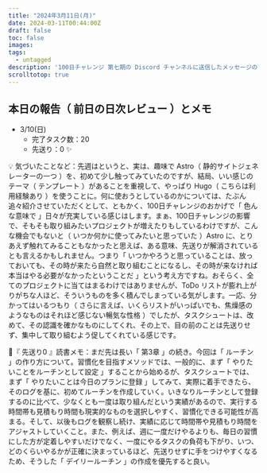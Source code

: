 ```yaml
---
title: "2024年3月11日(月)"
date: 2024-03-11T00:44:00Z
draft: false
toc: false
images:
tags: 
  - untagged
description: '100日チャレンジ 第七期の Discord チャンネルに送信したメッセージのアーカイブ'
scrolltotop: true
---
```


## 本日の報告（ 前日の日次レビュー ）とメモ

- 3/10(日)
  - 完了タスク数：20
  - 先送り：0 ✨

💡 気づいたことなど：先週はというと、実は、趣味で Astro（ 静的サイトジェネレーターの一つ ）を、初めて少し触ってみていたのですが、結局、いい感じのテーマ（ テンプレート ）があることを重視して、やっぱり Hugo（ こちらは利用経験あり ）を使うことに。何に使おうとしているのかについては、たぶん追々紹介させていただくとして、ともかく、100日チャレンジのおかげで「 色んな意味で 」日々が充実している感じはします。まぁ、100日チャレンジの影響で、そもそも取り組みたいプロジェクトが増えたりもしているわけですが、こんな機会でもないと（ いつか何かに使ってみたいと思っていた ）Astro に、とりあえず触れてみることもなかったと思えば、ある意味、先送りが解消されているとも言えるかもしれません。つまり「 いつかやろうと思っていることは、放っておいても、その時が来たら自然と取り組むことになるし、その時が来なければ本当はやる必要がなかったということだ 」という考え方ですね。おそらく、全てのプロジェクトに当てはまるわけではありませんが、ToDo リストが膨れ上がりがちな人ほど、そういうものを多く積んでしまっている気がします。一応、分かってはいるつもり（ さらに言えば、いくらリストがいっぱいでも、焦燥感のようなものはそれほど感じない暢気な性格 ）でしたが、タスクシュートは、改めて、その認識を確かなものにしてくれ、その上で、目の前のことは先送りせず、集中して取り組むよう促してくれている感じです。

🔖『 先送り0 』読書メモ：まだ先は長い「 第3章 」の続き。今回は「 ルーチン 」の作り方について。習慣化を目指すメソッドでは、一般的に、まず「 やりたいことをルーチンとして設定 」することから始めるが、タスクシュートでは、まず「 やりたいことは今日のプランに登録 」してみて、実際に着手できたら、そのログを基に、初めてルーチンを作成していく。いきなりルーチンとして登録するのに比べて、少なくとも一度は取り組んだという実績があるので、実行する時間帯も見積もり時間も現実的なものを選択しやすく、習慣化できる可能性が高まる。そして、以後もログを観察し続け、実績に応じて時間帯や見積もり時間をアジャストしていくこと。また、例えば、週に一度だけやるよりも、毎日の習慣にした方が定着しやすいだけでなく、一度にやるタスクの負荷も下がり、いつ、どのくらいやるかが正確に決まっているほど、先送りせずに手をつけやすくなるため、そうした「 デイリールーチン 」の作成を優先すると良い。
